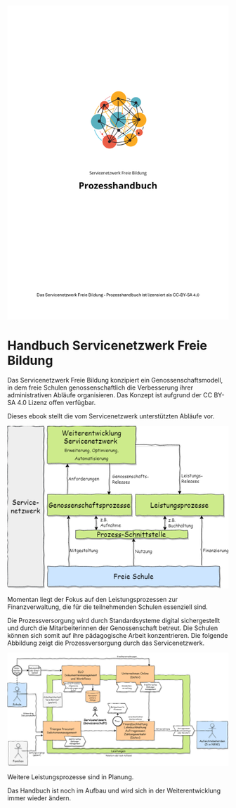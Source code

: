 <img class="replacement-image" src="book-assets/titel.png"/>

# Handbuch Servicenetzwerk Freie Bildung

Das Servicenetzwerk Freie Bildung konzipiert ein Genossenschaftsmodell, in dem freie Schulen genossenschaftlich die Verbesserung ihrer administrativen Abläufe organisieren. Das Konzept ist aufgrund der CC BY-SA 4.0 Lizenz offen verfügbar.

Dieses ebook stellt die vom Servicenetzwerk unterstützten Abläufe vor.

![Gliederung der Services](book-assets/gliederung.png)

Momentan liegt der Fokus auf den Leistungsprozessen zur Finanzverwaltung, die für die teilnehmenden Schulen essenziell sind.

Die Prozessversorgung wird durch Standardsysteme digital sichergestellt und durch die Mitarbeiterinnen der Genossenschaft betreut. Die Schulen können sich somit auf ihre pädagogische Arbeit konzentrieren. Die folgende Abbildung zeigt die Prozessversorgung durch das Servicenetzwerk.

![Aufbau der Prozessversorgung mit Systemen](book-assets/bigpicture.png)

Weitere Leistungsprozesse sind in Planung.

Das Handbuch ist noch im Aufbau und wird sich in der Weiterentwicklung immer wieder ändern.



